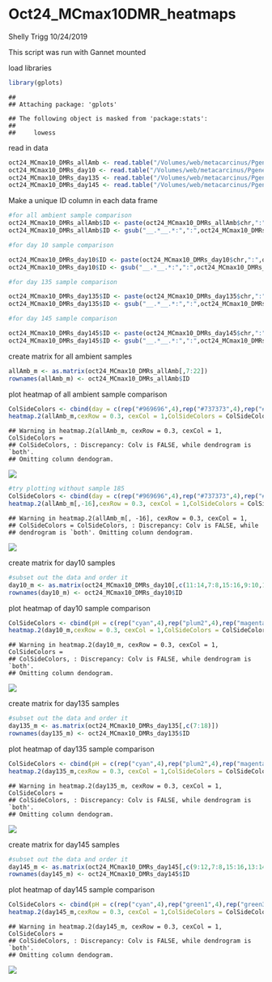 Oct24\_MCmax10DMR\_heatmaps
================
Shelly Trigg
10/24/2019

This script was run with Gannet mounted

load libraries

``` r
library(gplots)
```

    ## 
    ## Attaching package: 'gplots'

    ## The following object is masked from 'package:stats':
    ## 
    ##     lowess

read in data

``` r
oct24_MCmax10_DMRs_allAmb <- read.table("/Volumes/web/metacarcinus/Pgenerosa/analyses/20191024_10bp/amb_AllTimes_DMR250bp_MCmax10_cov5x_rms_results_filtered.tsv", header = TRUE, sep = "\t")
oct24_MCmax10_DMRs_day10 <- read.table("/Volumes/web/metacarcinus/Pgenerosa/analyses/20191024_10bp/day10_AllpH_DMR250bp_MCmax10_cov5x_rms_results_filtered.tsv", header = TRUE, sep = "\t")
oct24_MCmax10_DMRs_day135 <- read.table("/Volumes/web/metacarcinus/Pgenerosa/analyses/20191024_10bp/day135_AllpH_DMR250bp_MCmax10_cov5x_rms_results_filtered.tsv", header = TRUE, sep = "\t")
oct24_MCmax10_DMRs_day145 <- read.table("/Volumes/web/metacarcinus/Pgenerosa/analyses/20191024_10bp/day145_AllpH_DMR250bp_MCmax10_cov5x_rms_results_filtered.tsv", header = TRUE, sep = "\t")
```

Make a unique ID column in each data frame

``` r
#for all ambient sample comparison
oct24_MCmax10_DMRs_allAmb$ID <- paste(oct24_MCmax10_DMRs_allAmb$chr,":",oct24_MCmax10_DMRs_allAmb$start,"-",oct24_MCmax10_DMRs_allAmb$end, sep = "")
oct24_MCmax10_DMRs_allAmb$ID <- gsub("__.*__.*:",":",oct24_MCmax10_DMRs_allAmb$ID)

#for day 10 sample comparison

oct24_MCmax10_DMRs_day10$ID <- paste(oct24_MCmax10_DMRs_day10$chr,":",oct24_MCmax10_DMRs_day10$start,"-",oct24_MCmax10_DMRs_day10$end, sep = "")
oct24_MCmax10_DMRs_day10$ID <- gsub("__.*__.*:",":",oct24_MCmax10_DMRs_day10$ID)

#for day 135 sample comparison

oct24_MCmax10_DMRs_day135$ID <- paste(oct24_MCmax10_DMRs_day135$chr,":",oct24_MCmax10_DMRs_day135$start,"-",oct24_MCmax10_DMRs_day135$end, sep = "")
oct24_MCmax10_DMRs_day135$ID <- gsub("__.*__.*:",":",oct24_MCmax10_DMRs_day135$ID)

#for day 145 sample comparison

oct24_MCmax10_DMRs_day145$ID <- paste(oct24_MCmax10_DMRs_day145$chr,":",oct24_MCmax10_DMRs_day145$start,"-",oct24_MCmax10_DMRs_day145$end, sep = "")
oct24_MCmax10_DMRs_day145$ID <- gsub("__.*__.*:",":",oct24_MCmax10_DMRs_day145$ID)
```

create matrix for all ambient samples

``` r
allAmb_m <- as.matrix(oct24_MCmax10_DMRs_allAmb[,7:22])
rownames(allAmb_m) <- oct24_MCmax10_DMRs_allAmb$ID
```

plot heatmap of all ambient sample comparison

``` r
ColSideColors <- cbind(day = c(rep("#969696",4),rep("#737373",4),rep("#525252",4),rep("#252525",4)))
heatmap.2(allAmb_m,cexRow = 0.3, cexCol = 1,ColSideColors = ColSideColors, Colv=NA, col = bluered, na.color = "black", density.info = "none", trace = "none", scale = "row")
```

    ## Warning in heatmap.2(allAmb_m, cexRow = 0.3, cexCol = 1, ColSideColors =
    ## ColSideColors, : Discrepancy: Colv is FALSE, while dendrogram is `both'.
    ## Omitting column dendogram.

![](Oct24_MCmax10DMR_heatmaps_files/figure-markdown_github/allAmb_DMR_heatmap-1.png)

``` r
#try plotting without sample 185
ColSideColors <- cbind(day = c(rep("#969696",4),rep("#737373",4),rep("#525252",4),rep("#252525",3)))
heatmap.2(allAmb_m[,-16],cexRow = 0.3, cexCol = 1,ColSideColors = ColSideColors, Colv=NA, col = bluered, na.color = "black", density.info = "none", trace = "none", scale = "row")
```

    ## Warning in heatmap.2(allAmb_m[, -16], cexRow = 0.3, cexCol = 1,
    ## ColSideColors = ColSideColors, : Discrepancy: Colv is FALSE, while
    ## dendrogram is `both'. Omitting column dendogram.

![](Oct24_MCmax10DMR_heatmaps_files/figure-markdown_github/allAmb_DMR_heatmap-2.png)

create matrix for day10 samples

``` r
#subset out the data and order it
day10_m <- as.matrix(oct24_MCmax10_DMRs_day10[,c(11:14,7:8,15:16,9:10,17:18)])
rownames(day10_m) <- oct24_MCmax10_DMRs_day10$ID
```

plot heatmap of day10 sample comparison

``` r
ColSideColors <- cbind(pH = c(rep("cyan",4),rep("plum2",4),rep("magenta",4)))
heatmap.2(day10_m,cexRow = 0.3, cexCol = 1,ColSideColors = ColSideColors, Colv=NA, col = bluered, na.color = "black", density.info = "none", trace = "none", scale = "row")
```

    ## Warning in heatmap.2(day10_m, cexRow = 0.3, cexCol = 1, ColSideColors =
    ## ColSideColors, : Discrepancy: Colv is FALSE, while dendrogram is `both'.
    ## Omitting column dendogram.

![](Oct24_MCmax10DMR_heatmaps_files/figure-markdown_github/day10_DMR_heatmap-1.png)

create matrix for day135 samples

``` r
#subset out the data and order it
day135_m <- as.matrix(oct24_MCmax10_DMRs_day135[,c(7:18)])
rownames(day135_m) <- oct24_MCmax10_DMRs_day135$ID
```

plot heatmap of day135 sample comparison

``` r
ColSideColors <- cbind(pH = c(rep("cyan",4),rep("plum2",4),rep("magenta",4)))
heatmap.2(day135_m,cexRow = 0.3, cexCol = 1,ColSideColors = ColSideColors, Colv=NA, col = bluered, na.color = "black", density.info = "none", trace = "none", scale = "row")
```

    ## Warning in heatmap.2(day135_m, cexRow = 0.3, cexCol = 1, ColSideColors =
    ## ColSideColors, : Discrepancy: Colv is FALSE, while dendrogram is `both'.
    ## Omitting column dendogram.

![](Oct24_MCmax10DMR_heatmaps_files/figure-markdown_github/day135_DMR_heatmap-1.png)

create matrix for day145 samples

``` r
#subset out the data and order it
day145_m <- as.matrix(oct24_MCmax10_DMRs_day145[,c(9:12,7:8,15:16,13:14,17:18,19:20,27:28,21:22,29:30,23:26)])
rownames(day145_m) <- oct24_MCmax10_DMRs_day145$ID
```

plot heatmap of day145 sample comparison

``` r
ColSideColors <- cbind(pH = c(rep("cyan",4),rep("green1",4),rep("green3",4),rep("mediumpurple1",4),rep("plum2",4),rep("magenta",4)))
heatmap.2(day145_m,cexRow = 0.3, cexCol = 1,ColSideColors = ColSideColors, Colv=NA, col = bluered, na.color = "black", density.info = "none", trace = "none", scale = "row")
```

    ## Warning in heatmap.2(day145_m, cexRow = 0.3, cexCol = 1, ColSideColors =
    ## ColSideColors, : Discrepancy: Colv is FALSE, while dendrogram is `both'.
    ## Omitting column dendogram.

![](Oct24_MCmax10DMR_heatmaps_files/figure-markdown_github/day145_DMR_heatmap-1.png)

